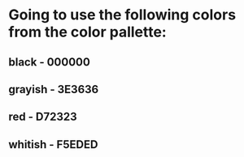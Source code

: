 # Going to use the following colors from the color pallette:
## black - 000000
## grayish - 3E3636
## red - D72323
## whitish - F5EDED

